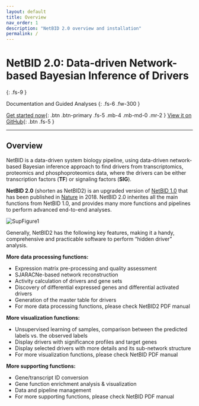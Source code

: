 ```yaml
---
layout: default
title: Overview
nav_order: 1
description: "NetBID 2.0 overview and installation"
permalink: /
---
```


      
# NetBID 2.0: Data-driven Network-based Bayesian Inference of Drivers
{: .fs-9 }

Documentation and Guided Analyses
{: .fs-6 .fw-300 }

[Get started now](#getting-started){: .btn .btn-primary .fs-5 .mb-4 .mb-md-0 .mr-2 } [View it on GitHub](https://github.com/jyyulab/NetBID){: .btn .fs-5 }

---

## Overview

NetBID is a data-driven system biology pipeline, using data-driven network-based Bayesian inference approach to find drivers from transcriptomics, proteomics and phosphoproteomics data, where the drivers can be either transcription factors (**TF**) or signaling factors (**SIG**).

**NetBID 2.0** (shorten as NetBID2) is an upgraded version of [NetBID 1.0](https://github.com/jyyulab/NetBID/releases/tag/1.0.0) that has been published in [Nature]((https://www.nature.com/articles/s41586-018-0177-0)) in 2018. NetBID 2.0 inherites all the main functions from NetBID 1.0, and provides many more functions and pipelines to perform advanced end-to-end analyses.

![SupFigure1](SupFigure1.jpg)


Generally, NetBID2 has the following key features, making it a handy, comprehensive and practicable software to perform “hidden driver” analysis. 

**More data processing functions:** 

- Expression matrix pre-processing and quality assessment
- SJARACNe-based network reconstruction
- Activity calculation of drivers and gene sets
- Discovery of differential expressed genes and differential activated drivers
- Generation of the master table for drivers
- For more data processing functions, please check NetBID2 PDF manual

**More visualization functions:**

- Unsupervised learning of samples, comparison between the predicted labels vs. the observed labels
- Display drivers with significance profiles and target genes
- Display selected drivers with more details and its sub-network structure
- For more visualization functions, please check NetBID PDF manual

**More supporting functions:**

- Gene/transcript ID conversion
- Gene function enrichment analysis & visualization
- Data and pipeline management
- For more supporting functions, please check NetBID PDF manual




